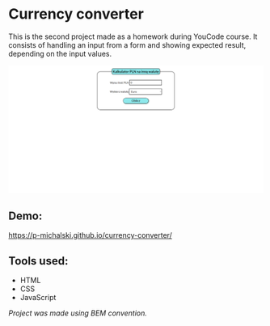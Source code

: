 # Currency converter
This is the second project made as a homework during YouCode course. It consists of handling an input from a form and showing expected result, depending on the input values.

![Website](images/preview.png)

## Demo:
https://p-michalski.github.io/currency-converter/

## Tools used:
- HTML
- CSS
- JavaScript

*Project was made using BEM convention.*
